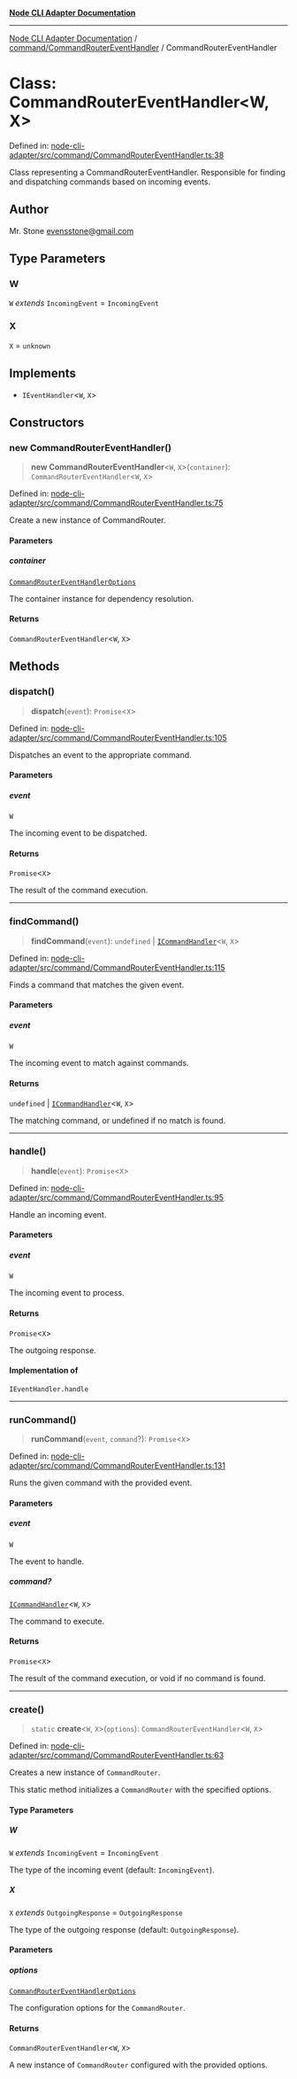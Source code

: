 [**Node CLI Adapter Documentation**](../../../README.md)

***

[Node CLI Adapter Documentation](../../../README.md) / [command/CommandRouterEventHandler](../README.md) / CommandRouterEventHandler

# Class: CommandRouterEventHandler\<W, X\>

Defined in: [node-cli-adapter/src/command/CommandRouterEventHandler.ts:38](https://github.com/stonemjs/node-cli-adapter/blob/942602ba5f120245f6f1f4ea802cbd5e86b9d774/src/command/CommandRouterEventHandler.ts#L38)

Class representing a CommandRouterEventHandler.
Responsible for finding and dispatching commands based on incoming events.

## Author

Mr. Stone <evensstone@gmail.com>

## Type Parameters

### W

`W` *extends* `IncomingEvent` = `IncomingEvent`

### X

`X` = `unknown`

## Implements

- `IEventHandler`\<`W`, `X`\>

## Constructors

### new CommandRouterEventHandler()

> **new CommandRouterEventHandler**\<`W`, `X`\>(`container`): `CommandRouterEventHandler`\<`W`, `X`\>

Defined in: [node-cli-adapter/src/command/CommandRouterEventHandler.ts:75](https://github.com/stonemjs/node-cli-adapter/blob/942602ba5f120245f6f1f4ea802cbd5e86b9d774/src/command/CommandRouterEventHandler.ts#L75)

Create a new instance of CommandRouter.

#### Parameters

##### container

[`CommandRouterEventHandlerOptions`](../interfaces/CommandRouterEventHandlerOptions.md)

The container instance for dependency resolution.

#### Returns

`CommandRouterEventHandler`\<`W`, `X`\>

## Methods

### dispatch()

> **dispatch**(`event`): `Promise`\<`X`\>

Defined in: [node-cli-adapter/src/command/CommandRouterEventHandler.ts:105](https://github.com/stonemjs/node-cli-adapter/blob/942602ba5f120245f6f1f4ea802cbd5e86b9d774/src/command/CommandRouterEventHandler.ts#L105)

Dispatches an event to the appropriate command.

#### Parameters

##### event

`W`

The incoming event to be dispatched.

#### Returns

`Promise`\<`X`\>

The result of the command execution.

***

### findCommand()

> **findCommand**(`event`): `undefined` \| [`ICommandHandler`](../../../declarations/interfaces/ICommandHandler.md)\<`W`, `X`\>

Defined in: [node-cli-adapter/src/command/CommandRouterEventHandler.ts:115](https://github.com/stonemjs/node-cli-adapter/blob/942602ba5f120245f6f1f4ea802cbd5e86b9d774/src/command/CommandRouterEventHandler.ts#L115)

Finds a command that matches the given event.

#### Parameters

##### event

`W`

The incoming event to match against commands.

#### Returns

`undefined` \| [`ICommandHandler`](../../../declarations/interfaces/ICommandHandler.md)\<`W`, `X`\>

The matching command, or undefined if no match is found.

***

### handle()

> **handle**(`event`): `Promise`\<`X`\>

Defined in: [node-cli-adapter/src/command/CommandRouterEventHandler.ts:95](https://github.com/stonemjs/node-cli-adapter/blob/942602ba5f120245f6f1f4ea802cbd5e86b9d774/src/command/CommandRouterEventHandler.ts#L95)

Handle an incoming event.

#### Parameters

##### event

`W`

The incoming event to process.

#### Returns

`Promise`\<`X`\>

The outgoing response.

#### Implementation of

`IEventHandler.handle`

***

### runCommand()

> **runCommand**(`event`, `command`?): `Promise`\<`X`\>

Defined in: [node-cli-adapter/src/command/CommandRouterEventHandler.ts:131](https://github.com/stonemjs/node-cli-adapter/blob/942602ba5f120245f6f1f4ea802cbd5e86b9d774/src/command/CommandRouterEventHandler.ts#L131)

Runs the given command with the provided event.

#### Parameters

##### event

`W`

The event to handle.

##### command?

[`ICommandHandler`](../../../declarations/interfaces/ICommandHandler.md)\<`W`, `X`\>

The command to execute.

#### Returns

`Promise`\<`X`\>

The result of the command execution, or void if no command is found.

***

### create()

> `static` **create**\<`W`, `X`\>(`options`): `CommandRouterEventHandler`\<`W`, `X`\>

Defined in: [node-cli-adapter/src/command/CommandRouterEventHandler.ts:63](https://github.com/stonemjs/node-cli-adapter/blob/942602ba5f120245f6f1f4ea802cbd5e86b9d774/src/command/CommandRouterEventHandler.ts#L63)

Creates a new instance of `CommandRouter`.

This static method initializes a `CommandRouter` with the specified options.

#### Type Parameters

##### W

`W` *extends* `IncomingEvent` = `IncomingEvent`

The type of the incoming event (default: `IncomingEvent`).

##### X

`X` *extends* `OutgoingResponse` = `OutgoingResponse`

The type of the outgoing response (default: `OutgoingResponse`).

#### Parameters

##### options

[`CommandRouterEventHandlerOptions`](../interfaces/CommandRouterEventHandlerOptions.md)

The configuration options for the `CommandRouter`.

#### Returns

`CommandRouterEventHandler`\<`W`, `X`\>

A new instance of `CommandRouter` configured with the provided options.
